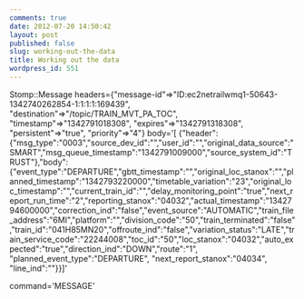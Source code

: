 ```yaml
---
comments: true
date: 2012-07-20 14:50:42
layout: post
published: false
slug: working-out-the-data
title: Working out the data
wordpress_id: 551
---
```


Stomp::Message headers={"message-id"=>"ID:ec2netrailwmq1-50643-1342740262854-1:1:1:1:169439",  "destination"=>"/topic/TRAIN_MVT_PA_TOC",  "timestamp"=>"1342791018308",  "expires"=>"1342791318308",  "persistent"=>"true",  "priority"=>"4"}  body='[        {"header":{"msg_type":"0003","source_dev_id":"","user_id":"","original_data_source":"SMART","msg_queue_timestamp":"1342791009000","source_system_id":"TRUST"},"body":{"event_type":"DEPARTURE","gbtt_timestamp":"","original_loc_stanox":"","planned_timestamp":"1342793220000","timetable_variation":"23","original_loc_timestamp":"","current_train_id":"","delay_monitoring_point":"true","next_report_run_time":"2","reporting_stanox":"04032","actual_timestamp":"1342794600000","correction_ind":"false","event_source":"AUTOMATIC","train_file_address":"6MI","platform":"","division_code":"50","train_terminated":"false","train_id":"041H85MN20","offroute_ind":"false","variation_status":"LATE","train_service_code":"22244008","toc_id":"50","loc_stanox":"04032","auto_expected":"true","direction_ind":"DOWN","route":"1",
"planned_event_type":"DEPARTURE",
"next_report_stanox":"04034",
"line_ind":""}}]' 
 
 command='MESSAGE' 
